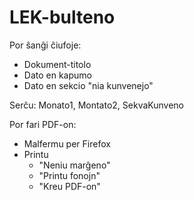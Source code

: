 # LEK-bulteno

Por ŝanĝi ĉiufoje:

* Dokument-titolo
* Dato en kapumo
* Dato en sekcio "nia kunvenejo"

Serĉu: Monato1, Montato2, SekvaKunveno

Por fari PDF-on:

* Malfermu per Firefox
* Printu
  * "Neniu marĝeno"
  * "Printu fonojn"
  * "Kreu PDF-on"
